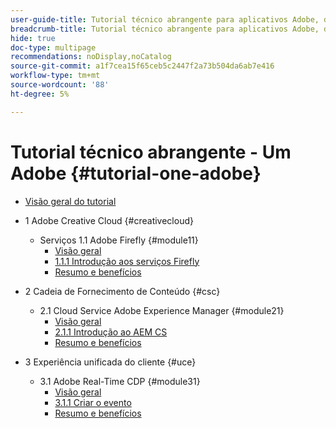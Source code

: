 ```yaml
---
user-guide-title: Tutorial técnico abrangente para aplicativos Adobe, de Creative Cloud a Experience Cloud
breadcrumb-title: Tutorial técnico abrangente para aplicativos Adobe, de Creative Cloud a Experience Cloud
hide: true
doc-type: multipage
recommendations: noDisplay,noCatalog
source-git-commit: a1f7cea15f65ceb5c2447f2a73b504da6ab7e416
workflow-type: tm+mt
source-wordcount: '88'
ht-degree: 5%

---
```



# Tutorial técnico abrangente - Um Adobe {#tutorial-one-adobe}

+ [Visão geral do tutorial](/help/tutorial-one-adobe/overview.md)

+ 1 Adobe Creative Cloud {#creativecloud}
   + Serviços 1.1 Adobe Firefly {#module11}
      + [Visão geral](/help/tutorial-one-adobe/modules/creative-cloud/module1.1/firefly-services.md)
      + [1.1.1 Introdução aos serviços Firefly](/help/tutorial-one-adobe/modules/creative-cloud/module1.1/ex1.md)
      + [Resumo e benefícios](/help/tutorial-one-adobe/modules/creative-cloud/module1.1/summary.md)

+ 2 Cadeia de Fornecimento de Conteúdo {#csc}
   + 2.1 Cloud Service Adobe Experience Manager {#module21}
      + [Visão geral](/help/tutorial-one-adobe/modules/csc/module2.1/aemcs.md)
      + [2.1.1 Introdução ao AEM CS](/help/tutorial-one-adobe/modules/csc/module2.1/ex1.md)
      + [Resumo e benefícios](/help/tutorial-one-adobe/modules/csc/module2.1/summary.md)

+ 3 Experiência unificada do cliente {#uce}
   + 3.1 Adobe Real-Time CDP {#module31}
      + [Visão geral](/help/tutorial-one-adobe/modules/uce/module3.1/rtcdp.md)
      + [3.1.1 Criar o evento](/help/tutorial-one-adobe/modules/uce/module3.1/ex1.md)
      + [Resumo e benefícios](/help/tutorial-one-adobe/modules/uce/module3.1/summary.md)

